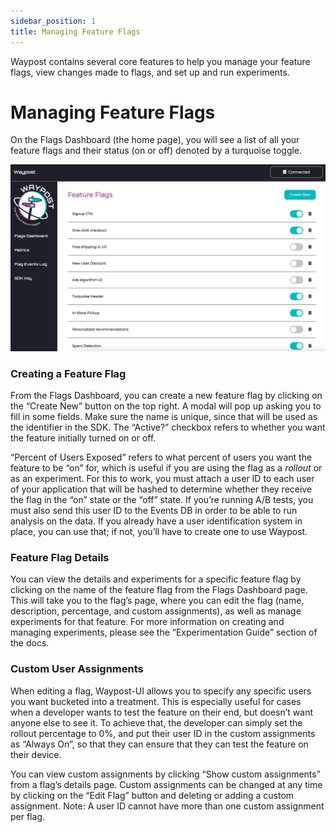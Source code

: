 ```yaml
---
sidebar_position: 1
title: Managing Feature Flags
---
```

Waypost contains several core features to help you manage your feature flags, view changes made to flags, and set up and run experiments.

# Managing Feature Flags
On the Flags Dashboard (the home page), you will see a list of all your feature flags and their status (on or off) denoted by a turquoise toggle.

![Example UI](../../static/img/ui/dashboard.jpg)

### Creating a Feature Flag

From the Flags Dashboard, you can create a new feature flag by clicking on the “Create New” button on the top right. A modal will pop up asking you to fill in some fields. Make sure the name is unique, since that will be used as the identifier in the SDK. The “Active?” checkbox refers to whether you want the feature initially turned on or off.

“Percent of Users Exposed” refers to what percent of users you want the feature to be “on” for, which is useful if you are using the flag as a *rollout* or as an experiment. For this to work, you must attach a user ID to each user of your application that will be hashed to determine whether they receive the flag in the “on” state or the “off” state. If you’re running A/B tests, you must also send this user ID to the Events DB in order to be able to run analysis on the data. If you already have a user identification system in place, you can use that; if not, you’ll have to create one to use Waypost.

### Feature Flag Details

You can view the details and experiments for a specific feature flag by clicking on the name of the feature flag from the Flags Dashboard page. This will take you to the flag’s page, where you can edit the flag (name, description, percentage, and custom assignments), as well as manage experiments for that feature. For more information on creating and managing experiments, please see the “Experimentation Guide” section of the docs.

### Custom User Assignments

When editing a flag, Waypost-UI allows you to specify any specific users you want bucketed into a treatment. This is especially useful for cases when a developer wants to test the feature on their end, but doesn’t want anyone else to see it. To achieve that, the developer can simply set the rollout percentage to 0%, and put their user ID in the custom assignments as “Always On”, so that they can ensure that they can test the feature on their device.

You can view custom assignments by clicking “Show custom assignments” from a flag’s details page. Custom assignments can be changed at any time by clicking on the “Edit Flag” button and deleting or adding a custom assignment. Note: A user ID cannot have more than one custom assignment per flag.